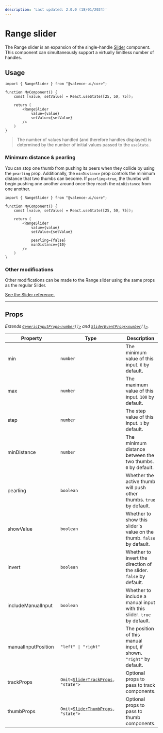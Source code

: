 ```yaml
---
description: 'Last updated: 2.0.0 (18/01/2024)'
---
```


# Range slider

The Range slider is an expansion of the single-handle [Slider](slider.md) component. This component can simultaneously support a virtually limitless number of handles.

## Usage

```tsx
import { RangeSlider } from "@valence-ui/core";

function MyComponent() { 
    const [value, setValue] = React.useState([25, 50, 75]);

    return ( 
        <RangeSlider 
            value={value}
            setValue={setValue}
        />
    )
}
```

> The number of values handled (and therefore handles displayed) is determined by the number of initial values passed to the `useState`.

### Minimum distance & pearling

You can stop one thumb from pushing its peers when they collide by using the `pearling` prop. Additionally, the `minDistance` prop controls the minimum distance that two thumbs can become. If `pearling=true`, the thumbs will begin pushing one another around once they reach the `minDistance` from one another.

```tsx
import { RangeSlider } from "@valence-ui/core";

function MyComponent() { 
    const [value, setValue] = React.useState([25, 50, 75]);

    return ( 
        <RangeSlider 
            value={value}
            setValue={setValue}
            
            pearling={false}
            minDistance={10}
        />
    )
}
```

### Other modifications

Other modifications can be made to the Range slider using the same props as the regular Slider.

[See the Slider reference.](slider.md)

***

## Props

_Extends_ [_`GenericInputProps<number[]>`_](../../generics/generic-input-props.md) _and_ [_`SliderEventProps<number[]>`_](slider.md#slidereventprops)_._

<table data-full-width="true"><thead><tr><th width="203">Property</th><th width="358">Type</th><th>Description</th></tr></thead><tbody><tr><td>min</td><td><code>number</code></td><td>The minimum value of this input. <code>0</code> by default.</td></tr><tr><td>max</td><td><code>number</code></td><td>The maximum value of this input. <code>100</code> by default.</td></tr><tr><td>step</td><td><code>number</code></td><td>The step value of this input. <code>1</code> by default.</td></tr><tr><td>minDistance</td><td><code>number</code></td><td>The minimum distance between the two thumbs. <code>0</code> by default.</td></tr><tr><td>pearling</td><td><code>boolean</code></td><td>Whether the active thumb will push other thumbs. <code>true</code> by default.</td></tr><tr><td>showValue</td><td><code>boolean</code></td><td>Whether to show this slider's value on the thumb. <code>false</code> by default.</td></tr><tr><td>invert</td><td><code>boolean</code></td><td>Whether to invert the direction of the slider. <code>false</code> by default.</td></tr><tr><td>includeManualInput</td><td><code>boolean</code></td><td>Whether to include a manual input with this slider. <code>true</code> by default.</td></tr><tr><td>manualInputPosition</td><td><code>"left" | "right"</code></td><td>The position of this manual input, if shown. <code>"right"</code> by default.</td></tr><tr><td>trackProps</td><td><code>Omit&#x3C;</code><a href="slider.md#slidertrackprops"><code>SliderTrackProps</code></a><code>, "state"></code></td><td>Optional props to pass to track components.</td></tr><tr><td>thumbProps</td><td><code>Omit&#x3C;</code><a href="slider.md#sliderthumbprops"><code>SliderThumbProps</code></a><code>, "state"></code></td><td>Optional props to pass to thumb components.</td></tr></tbody></table>

